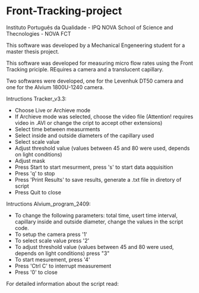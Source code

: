# Front-Tracking-project
Instituto Português da Qualidade - IPQ
NOVA School of Science and Thecnologies - NOVA FCT

This software was developed by a Mechanical Engeneering student for a master thesis project.

This software was developed for measuring micro flow rates using the Front Tracking priciple. REquires a camera and a translucent capillary.

Two softwares were developed, one for the Levenhuk DT50 camera and one for the Alvium 1800U-1240 camera.

Intructions Tracker_v3.3:

- Choose Live or Archieve mode
- If Archieve mode was selected, choose the video file (Attention! requires video in .AVI or change the cript to accept other extensions)
- Select time between measurments
- Select inside and outside diameters of the capillary used
- Select scale value
- Adjust threshold value (values between 45 and 80 were used, depends on light conditions)
- Adjust mask
- Press Start to start mesurment, press 's' to start data aqquisition
- Press 'q' to stop
- Press 'Print Results' to save results, generate a .txt file in diretory of script
- Press Quit to close 

Intructions Alvium_program_2409:

- To change the following parameters: total time, usert time interval, capillary inside and outside diameter, change the values in the script code.
- To setup the camera press '1'
- To select scale value press '2'
- To adjust threshold value (values between 45 and 80 were used, depends on light conditions) press "3"
- To start mesurement, press '4' 
- Press 'Ctrl C' to interrupt measurement
- Press '0' to close

For detailed information about the script read:
